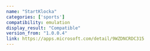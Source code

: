 ```yaml
---
name: "StartKlocka"
categories: ['sports']
compatibility: emulation
display_result: "Compatible"
version_from: "1.0.0.4"
link: https://apps.microsoft.com/detail/9WZDNCRDC315
---
```

